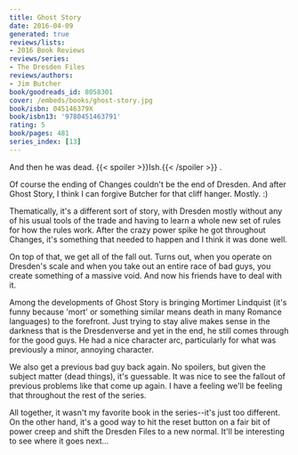 ```yaml
---
title: Ghost Story
date: 2016-04-09
generated: true
reviews/lists:
- 2016 Book Reviews
reviews/series:
- The Dresden Files
reviews/authors:
- Jim Butcher
book/goodreads_id: 8058301
cover: /embeds/books/ghost-story.jpg
book/isbn: 045146379X
book/isbn13: '9780451463791'
rating: 5
book/pages: 481
series_index: [13]
---
```

And then he was dead.  {{< spoiler >}}Ish.{{< /spoiler >}}  .  

Of course the ending of Changes couldn't be the end of Dresden. And after Ghost Story, I think I can forgive Butcher for that cliff hanger. Mostly. :)  

<!--more-->

Thematically, it's a different sort of story, with Dresden mostly without any of his usual tools of the trade and having to learn a whole new set of rules for how the rules work. After the crazy power spike he got throughout Changes, it's something that needed to happen and I think it was done well.  

On top of that, we get all of the fall out. Turns out, when you operate on Dresden's scale and when you take out an entire race of bad guys, you create something of a massive void. And now his friends have to deal with it.  

Among the developments of Ghost Story is bringing Mortimer Lindquist (it's funny because 'mort' or something similar means death in many Romance languages) to the forefront. Just trying to stay alive makes sense in the darkness that is the Dresdenverse and yet in the end, he still comes through for the good guys. He had a nice character arc, particularly for what was previously a minor, annoying character.  

We also get a previous bad guy back again. No spoilers, but given the subject matter (dead things), it's guessable. It was nice to see the fallout of previous problems like that come up again. I have a feeling we'll be feeling that throughout the rest of the series.  

All together, it wasn't my favorite book in the series--it's just too different. On the other hand, it's a good way to hit the reset button on a fair bit of power creep and shift the Dresden Files to a new normal. It'll be interesting to see where it goes next...